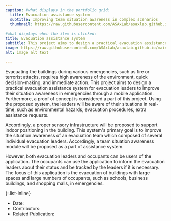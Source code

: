 ```yaml
---
caption: #what displays in the portfolio grid:
  title: Evacuation assistance system
  subtitle: Improving team situation awareness in complex scenarios
  thumbnail: https://raw.githubusercontent.com/ASAxLab/asaxlab.github.io/main/assets/img/portfolio/evac1.jpg
  
#what displays when the item is clicked:
title: Evacuation assistance system
subtitle: This project aims to design a practical evacuation assistance system for evacuation leaders and teams to improve their situation awareness in emergencies through a mobile application.
image: https://raw.githubusercontent.com/ASAxLab/asaxlab.github.io/main/assets/img/portfolio/evac1.jpg  #main image, can be a link or a file in assets/img/portfolio
alt: image alt text

---
```

Evacuating the buildings during various emergencies, such as fire or terrorist attacks, requires high awareness of the environment, quick decision-making, and immediate action. 
This project aims to design a practical evacuation assistance system for evacuation leaders to improve their situation awareness in emergencies through a mobile application. 
Furthermore, a proof of concept is considered a part of this project. Using the proposed system, the leaders will be aware of their situations in real-time, such as environmental hazards, evacuation procedures, extra assistance requests.

Accordingly, a proper sensory infrastructure will be proposed to support indoor positioning in the building. This system's primary goal is to improve the situation awareness of an evacuation team which composed of several individual evacuation leaders. 
Accordingly, a team situation awareness module will be proposed as a part of assistance system.

However, both evacuation leaders and occupants can be users of the application. The occupants can use the application to inform the evacuation leaders about their status and be tracked by the leaders if it is necessary. 
The focus of this application is the evacuation of buildings with large spaces and large numbers of occupants, such as schools, business buildings, and shopping malls, in emergencies.


{:.list-inline} 
- Date: 
- Contributors: 
- Related Publication:

